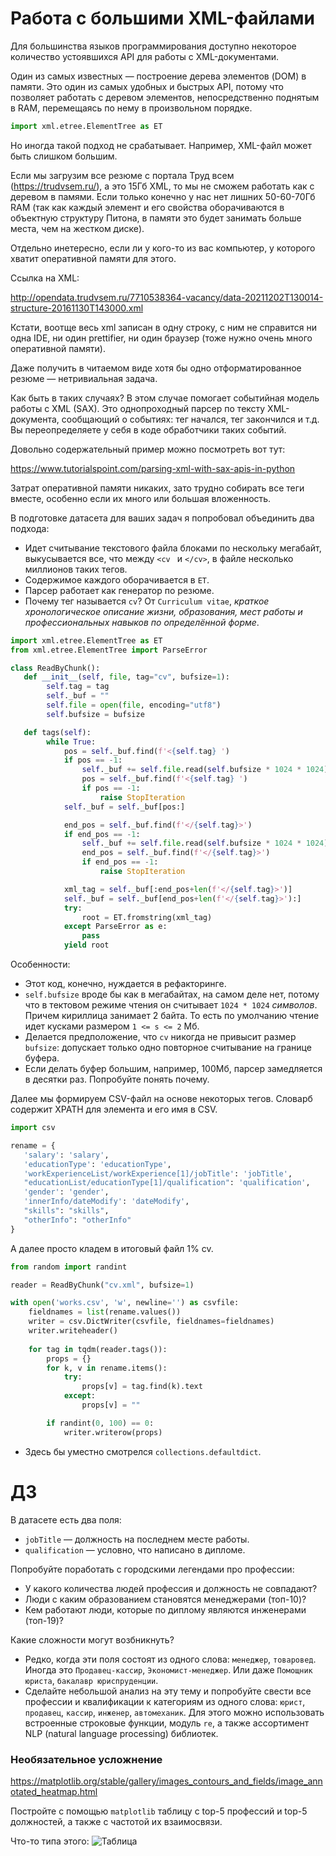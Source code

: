 # Работа с большими XML-файлами

Для большинства языков программирования доступно некоторое количество устоявшихся API для работы с XML-документами.

Один из самых известных &mdash; построение дерева элементов (DOM) в памяти. Это один из самых удобных и быстрых API, потому что позволяет работать с деревом элементов, непосредственно поднятым в RAM, перемещаясь по нему в произвольном порядке.

```python
import xml.etree.ElementTree as ET
```

Но иногда такой подход не срабатывает. Например, XML-файл может быть слишком большим. 

Если мы загрузим все резюме с портала Труд всем (https://trudvsem.ru/), а это 15Гб XML, то мы не сможем работать как с деревом в памями. Если только конечно у нас нет лишних 50-60-70Гб RAM (так как каждый элемент и его свойства оборачиваются в объектную структуру Питона, в памяти это будет занимать больше места, чем на жестком диске).

Отдельно инетересно, если ли у кого-то из вас компьютер, у которого хватит оперативной памяти для этого.

Ссылка на XML:

http://opendata.trudvsem.ru/7710538364-vacancy/data-20211202T130014-structure-20161130T143000.xml

Кстати, воотще весь xml записан в одну строку, с ним не справится ни одна IDE, ни один prettifier, ни один браузер (тоже нужно очень много оперативной памяти). 

Даже получить в читаемом виде хотя бы одно отформатированное резюме &mdash; нетривиальная задача.

Как быть в таких случаях? В этом случае помогает событийная модель работы с XML (SAX). Это однопроходный парсер по тексту XML-документа, сообщающий о событиях: тег начался, тег закончился и т.д. Вы переопределяете у себя в коде обработчики таких событий.

Довольно содержательный пример можно посмотреть вот тут:

https://www.tutorialspoint.com/parsing-xml-with-sax-apis-in-python

Затрат оперативной памяти никаких, зато трудно собирать все теги вместе, особенно если их много или большая вложенность.

В подготовке датасета для ваших задач я попробовал объединить два подхода:

* Идет считывание текстового файла блоками по нескольку мегабайт, выкусывается все, что между `<cv ` и `</cv>`, в файле несколько миллионов таких тегов.
* Содержимое каждого оборачивается в `ET`.
* Парсер работает как генератор по резюме.
* Почему тег называется `cv`? От `Curriculum vitae`, _краткое хронологическое описание жизни, образования, мест работы и профессиональных навыков по определённой форме_.

```python
import xml.etree.ElementTree as ET
from xml.etree.ElementTree import ParseError

class ReadByChunk():
   def __init__(self, file, tag="cv", bufsize=1):
        self.tag = tag
        self._buf = ""
        self.file = open(file, encoding="utf8")
        self.bufsize = bufsize

   def tags(self):
        while True:
            pos = self._buf.find(f'<{self.tag} ')
            if pos == -1:
                self._buf += self.file.read(self.bufsize * 1024 * 1024)
                pos = self._buf.find(f'<{self.tag} ')
                if pos == -1:
                    raise StopIteration
            self._buf = self._buf[pos:]

            end_pos = self._buf.find(f'</{self.tag}>')
            if end_pos == -1:
                self._buf += self.file.read(self.bufsize * 1024 * 1024)
                end_pos = self._buf.find(f'</{self.tag}>')
                if end_pos == -1:
                    raise StopIteration

            xml_tag = self._buf[:end_pos+len(f'</{self.tag}>')]
            self._buf = self._buf[end_pos+len(f'</{self.tag}>'):]
            try:
                root = ET.fromstring(xml_tag)
            except ParseError as e:
                pass
            yield root
```

Особенности:
* Этот код, конечно, нуждается в рефакторинге.
* `self.bufsize` вроде бы как в мегабайтах, на самом деле нет, потому что в тектовом режиме чтения он считывает `1024 * 1024` _символов_. Причем кириллица занимает 2 байта. То есть по умолчанию чтение идет кусками размером `1 <= s <= 2` Мб.
* Делается предположение, что `cv` никогда не привысит размер `bufsize`: допускает только одно повторное считывание на границе буфера.
* Если делать буфер большим, например, 100Мб, парсер замедляется в десятки раз. Попробуйте понять почему.

Далее мы формируем CSV-файл на основе некоторых тегов. Словарб содержит XPATH для элемента и его имя в CSV.

```python
import csv

rename = {
   'salary': 'salary', 
   'educationType': 'educationType', 
   'workExperienceList/workExperience[1]/jobTitle': 'jobTitle',
   "educationList/educationType[1]/qualification": 'qualification',
   'gender': 'gender', 
   'innerInfo/dateModify': 'dateModify', 
   "skills": "skills", 
   "otherInfo": "otherInfo"  
}
```

А далее просто кладем в итоговый файл 1% cv.


```python
from random import randint

reader = ReadByChunk("cv.xml", bufsize=1)

with open('works.csv', 'w', newline='') as csvfile:
    fieldnames = list(rename.values())
    writer = csv.DictWriter(csvfile, fieldnames=fieldnames)
    writer.writeheader()
        
    for tag in tqdm(reader.tags()):
        props = {}
        for k, v in rename.items():
            try:
                props[v] = tag.find(k).text
            except: 
                props[v] = ""

        if randint(0, 100) == 0:    
            writer.writerow(props)
```

* Здесь бы уместно смотрелся `collections.defaultdict`.

# ДЗ

В датасете есть два поля:
* `jobTitle` &mdash; должность на последнем месте работы.
* `qualification` &mdash; условно, что написано в дипломе.

Попробуйте поработать с городскими легендами про профессии:

* У какого количества людей профессия и должность не совпадают?
* Люди с каким образованием становятся менеджерами (топ-10)?
* Кем работают люди, которые по диплому являются инженерами (топ-19)? 

Какие сложности могут возбникнуть? 

* Редко, когда эти поля состоят из одного слова:  `менеджер`, `товаровед`. Иногда это `Продавец-кассир`, `Экономист-менеджер`. Или даже `Помощник юриста`, `бакалавр юриспруденции`.
* Сделайте небольшой анализ на эту тему и попробуйте свести все профессии и квалификации к категориям из одного слова: `юрист`, `продавец`, `кассир`, `инженер`, `автомеханик`. Для этого можно использовать встроенные строковые функции, модуль `re`, а также ассортимент NLP (natural language processing) библиотек.

### Необязательное усложнение

https://matplotlib.org/stable/gallery/images_contours_and_fields/image_annotated_heatmap.html

Постройте с помощью `matplotlib` таблицу с top-5 профессий и top-5 должностей, а также с частотой их взаимосвязи.

Что-то типа этого:
![Таблица](https://matplotlib.org/stable/_images/sphx_glr_image_annotated_heatmap_001_2_0x.png)
